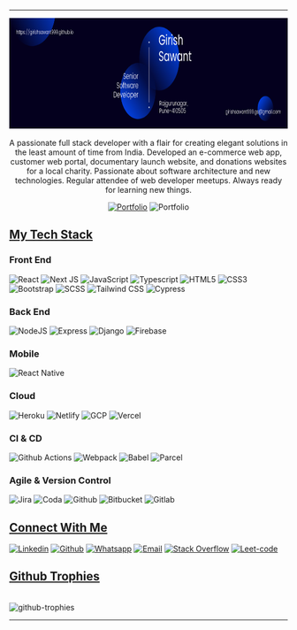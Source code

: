 <!-- <p align="center">
  <img src="./assets/images/hello.gif" alt="profile-welcome" height="350" />
</p> -->
<hr />

<p align="center">
  <img src="./assets/images/intro.png" alt="profile-welcome" height="200" />
</p>

<p align="center">
  A passionate full stack developer with a flair for creating elegant solutions
  in the least amount of time from India. Developed an e-commerce web app,
  customer web portal, documentary launch website, and donations websites for a
  local charity. Passionate about software architecture and new technologies.
  Regular attendee of web developer meetups. Always ready for learning new
  things.
</p>
<div align="center">

[![Portfolio](https://img.shields.io/badge/portfolio-%23039BE5.svg?style=for-the-badge&logo=iconify&logoColor=white)](https://girishsawant999.github.io)
![Portfolio](https://komarev.com/ghpvc/?username=girishsawant999&label=Profile%20views&color=022526&style=for-the-badge&color=2C98F0) 

</div>
  

## **<u>My Tech Stack</u>**
### Front End

![React](https://img.shields.io/badge/react-%2320232a.svg?style=for-the-badge&logo=react&logoColor=%2361DAFB) 
![Next JS](https://img.shields.io/badge/Next-black?style=for-the-badge&logo=next.js&logoColor=white) 
![JavaScript](https://img.shields.io/badge/javascript-%23323330.svg?style=for-the-badge&logo=javascript&logoColor=%23F7DF1E) 
![Typescript](https://img.shields.io/badge/typescript-%2320232a.svg?style=for-the-badge&logo=typescript&logoColor=%#3178C6) 
![HTML5](https://img.shields.io/badge/html5-%23E34F26.svg?style=for-the-badge&logo=html5&logoColor=white) 
![CSS3](https://img.shields.io/badge/css3-%231572B6.svg?style=for-the-badge&logo=css3&logoColor=white) 
![Bootstrap](https://img.shields.io/badge/bootstrap-%2335495e.svg?style=for-the-badge&logo=bootstrap&logoColor=%234FC08D) 
![SCSS](https://img.shields.io/badge/SCSS-%23323330.svg?style=for-the-badge&logo=SASS&logoColor=%CC6699) 
![Tailwind CSS](https://img.shields.io/badge/tailwind%20css-%2335495e.svg?style=for-the-badge&logo=tailwindcss&logoColor=%234FC08D) 
![Cypress](https://img.shields.io/badge/cypress-black.svg?style=for-the-badge&logo=cypress&logoColor=%#17202C)
<br/>

### Back End

![NodeJS](https://img.shields.io/badge/node.js-6DA55F?style=for-the-badge&logo=node.js&logoColor=white) 
![Express](https://img.shields.io/badge/express-%23CC0000.svg?style=for-the-badge&logo=express&logoColor=white) 
![Django](https://img.shields.io/badge/django-%23323330.svg?style=for-the-badge&logo=django&logoColor=%092E20) 
![Firebase](https://img.shields.io/badge/firebase-%23039BE5.svg?style=for-the-badge&logo=firebase) 
<br/>

### Mobile

![React Native](https://img.shields.io/badge/react_native-%2320232a.svg?style=for-the-badge&logo=react&logoColor=%2361DAFB) <br/>

### Cloud

![Heroku](https://img.shields.io/badge/heroku-%23430098.svg?style=for-the-badge&logo=heroku&logoColor=white) 
![Netlify](https://img.shields.io/badge/netlify-%23CC0000.svg?style=for-the-badge&logo=netlify&logoColor=white) 
![GCP](https://img.shields.io/badge/GCP-blue.svg?style=for-the-badge&logo=google-cloud&logoColor=white) 
![Vercel](https://img.shields.io/badge/vercel-%23000000.svg?style=for-the-badge&logo=vercel&logoColor=white) 
<br/>

### CI & CD

![Github Actions](https://img.shields.io/badge/github%20actions-%23323330.svg?style=for-the-badge&logo=github-actions&logoColor=%#2088FF)
![Webpack](https://img.shields.io/badge/webpack-%238DD6F9.svg?style=for-the-badge&logo=webpack&logoColor=black) 
![Babel](https://img.shields.io/badge/babel-%23F7DF1E.svg?style=for-the-badge&logo=babel&logoColor=black) 
![Parcel](https://img.shields.io/badge/Parcel-%23CF4647.svg?style=for-the-badge&logo=dropbox&logoColor=white)
<br/>

### Agile & Version Control

![Jira](https://img.shields.io/badge/jira-%230A0FFF.svg?style=for-the-badge&logo=jira&logoColor=white) 
![Coda](https://img.shields.io/badge/coda-%6162234.svg?style=for-the-badge&logo=coda&logoColor=white) 
![Github](https://img.shields.io/badge/github-black.svg?style=for-the-badge&logo=github&logoColor=white) 
![Bitbucket](https://img.shields.io/badge/bitbucket-%230A0FFF.svg?style=for-the-badge&logo=bitbucket&logoColor=white) 
![Gitlab](https://img.shields.io/badge/gitlab-%23E34F11.svg?style=for-the-badge&logo=gitlab&logoColor=white)
<br/>


## **<u>Connect With Me</u>**

[![Linkedin](https://img.shields.io/badge/linked%20in-blue.svg?style=for-the-badge&logo=linkedin&logoColor=white)](https://linkedin.com/in/girishsawant999)
[![Github](https://img.shields.io/badge/github-black.svg?style=for-the-badge&logo=github&logoColor=white)](https://github.com/girishsawant999)
[![Whatsapp](https://img.shields.io/badge/whatsapp-%2300FF00.svg?style=for-the-badge&logo=whatsapp&logoColor=white)](https://api.whatsapp.com/send/?phone=918796456149&text=I+read+your+portfolio.+I%27m+&type=phone_number&app_absent=0)
[![Email](https://img.shields.io/badge/email-red.svg?style=for-the-badge&logo=gmail&logoColor=white)](mailto:girishsawant999.gs@gmail.com)
[![Stack Overflow](https://img.shields.io/badge/stack%20overflow-%2320232a.svg?style=for-the-badge&logo=stack-overflow&logoColor=white)](https://stackoverflow.com/users/13732827/girish-sawant)
[![Leet-code](https://img.shields.io/badge/leetcode-%23430098.svg?style=for-the-badge&logo=leetcode&logoColor=white)](https://leetcode.com/girishsawant999/)
<br>

## **<u>Github Trophies</u>**

<br/>
  <img
    src="https://github-profile-trophy.vercel.app/?username=girishsawant999&row=1&margin-w=15&margin-h=15&size=100&color=0e75b6&style=flat&color=2c98f0"
    alt="github-trophies"
  />

---

